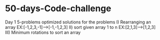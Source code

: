 # 50-days-Code-challenge

Day 1 
5-problems optimized solutions for the problems 
I) Rearranging an array EX:[-1,2,3,-1]-->[-1,-1,2,3]
II) sort given array 1 to n EX:[2,1,3]-->[1,2,3] 
III) Minimum rotations to sort an array 
